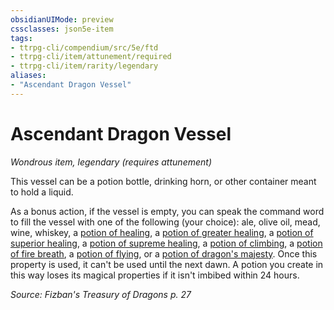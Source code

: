 ```yaml
---
obsidianUIMode: preview
cssclasses: json5e-item
tags:
- ttrpg-cli/compendium/src/5e/ftd
- ttrpg-cli/item/attunement/required
- ttrpg-cli/item/rarity/legendary
aliases: 
- "Ascendant Dragon Vessel"
---
```

# Ascendant Dragon Vessel
*Wondrous item, legendary (requires attunement)*  



This vessel can be a potion bottle, drinking horn, or other container meant to hold a liquid.

As a bonus action, if the vessel is empty, you can speak the command word to fill the vessel with one of the following (your choice): ale, olive oil, mead, wine, whiskey, a [potion of healing](/3-Mechanics/CLI/Compendium/items/potion-of-healing.md), a [potion of greater healing](/3-Mechanics/CLI/Compendium/items/potion-of-greater-healing.md), a [potion of superior healing](/3-Mechanics/CLI/Compendium/items/potion-of-superior-healing.md), a [potion of supreme healing](/3-Mechanics/CLI/Compendium/items/potion-of-supreme-healing.md), a [potion of climbing](/3-Mechanics/CLI/Compendium/items/potion-of-climbing.md), a [potion of fire breath](/3-Mechanics/CLI/Compendium/items/potion-of-fire-breath.md), a [potion of flying](/3-Mechanics/CLI/Compendium/items/potion-of-flying.md), or a [potion of dragon's majesty](/3-Mechanics/CLI/Compendium/items/potion-of-dragons-majesty-ftd.md). Once this property is used, it can't be used until the next dawn. A potion you create in this way loses its magical properties if it isn't imbibed within 24 hours.

*Source: Fizban's Treasury of Dragons p. 27*